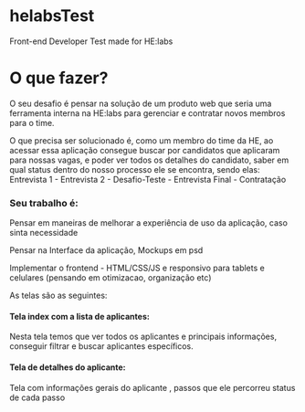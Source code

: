 # helabsTest
Front-end Developer Test made for HE:labs

# O que fazer?
O seu desafio é pensar na solução de um produto web que seria uma ferramenta interna na HE:labs para gerenciar e contratar novos membros para o time.

O que precisa ser solucionado é, como um membro do time da HE, ao acessar essa aplicação consegue buscar por candidatos que aplicaram para nossas vagas, e poder ver todos os detalhes do candidato, saber em qual status dentro do nosso processo ele se encontra, sendo elas: Entrevista 1 - Entrevista 2 - Desafio-Teste - Entrevista Final - Contratação

### Seu trabalho é:

Pensar em maneiras de melhorar a experiência de uso da aplicação, caso sinta necessidade

Pensar na Interface da aplicação, Mockups em psd

Implementar o frontend - HTML/CSS/JS e responsivo para tablets e celulares (pensando em otimizacao, organização etc)

As telas são as seguintes:

#### Tela index com a lista de aplicantes:

Nesta tela temos que ver todos os aplicantes e principais informações, conseguir filtrar e buscar aplicantes específicos.

#### Tela de detalhes do aplicante:

Tela com informações gerais do aplicante , passos que ele percorreu status de cada passo
